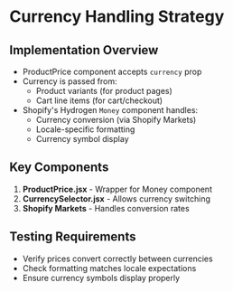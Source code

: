 # Currency Handling Strategy

## Implementation Overview
- ProductPrice component accepts `currency` prop
- Currency is passed from:
  - Product variants (for product pages)
  - Cart line items (for cart/checkout)
- Shopify's Hydrogen `Money` component handles:
  - Currency conversion (via Shopify Markets)
  - Locale-specific formatting
  - Currency symbol display

## Key Components
1. **ProductPrice.jsx** - Wrapper for Money component
2. **CurrencySelector.jsx** - Allows currency switching
3. **Shopify Markets** - Handles conversion rates

## Testing Requirements
- Verify prices convert correctly between currencies
- Check formatting matches locale expectations
- Ensure currency symbols display properly